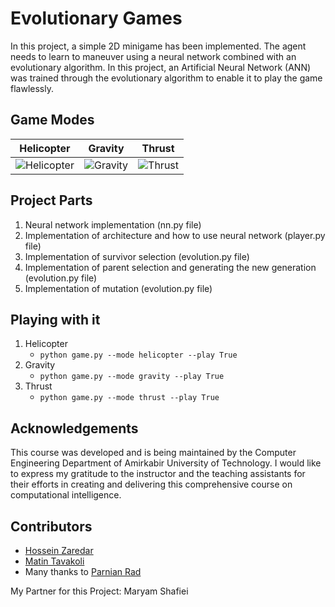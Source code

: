 # Evolutionary Games

In this project, a simple 2D minigame has been implemented. The agent needs to learn to maneuver using a neural network combined with an evolutionary algorithm. In this project, an Artificial Neural Network (ANN) was trained through the evolutionary algorithm to enable it to play the game flawlessly.

## Game Modes
Helicopter             |  Gravity          |  Thrust
:-------------------------:|:-------------------------:|:-------------------------:
![Helicopter](https://github.com/HosseinZaredar/EvolutionaryGames/blob/main/screenshots/helicopter.png?raw=true)  |  ![Gravity](https://github.com/HosseinZaredar/EvolutionaryGames/blob/main/screenshots/gravity.png?raw=true) | ![Thrust](https://github.com/HosseinZaredar/EvolutionaryGames/blob/main/screenshots/thrust.png?raw=true)

## Project Parts

1. Neural network implementation (nn.py file)
2. Implementation of architecture and how to use neural network (player.py file)
3. Implementation of survivor selection (evolution.py file)
4. Implementation of parent selection and generating the new generation (evolution.py file)
5. Implementation of mutation (evolution.py file)

## Playing with it

1. Helicopter
   - `python game.py --mode helicopter --play True`
2. Gravity
   - `python game.py --mode gravity --play True`
3. Thrust
   - `python game.py --mode thrust --play True`

## Acknowledgements
This course was developed and is being maintained by the Computer Engineering Department of Amirkabir University of Technology. I would like to express my gratitude to the instructor and the teaching assistants for their efforts in creating and delivering this comprehensive course on computational intelligence.

## Contributors
- [Hossein Zaredar](https://github.com/HosseinZaredar)
- [Matin Tavakoli](https://github.com/MatinTavakoli/) <br>
- Many thanks to [Parnian Rad](https://github.com/Parnian-Rad)

My Partner for this Project: Maryam Shafiei
